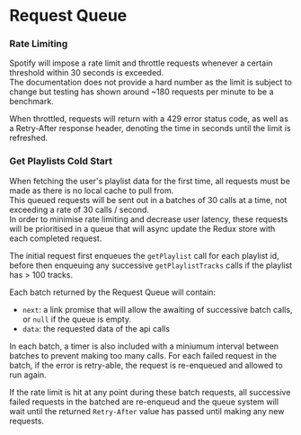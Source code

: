 # Request Queue

### Rate Limiting

Spotify will impose a rate limit and throttle requests whenever a certain threshold within 30 seconds is exceeded.<br/>
The documentation does not provide a hard number as the limit is subject to change but testing has shown around ~180 requests per minute to be a benchmark.

When throttled, requests will return with a 429 error status code, as well as a Retry-After response header, denoting the time in seconds until the limit is refreshed.

### Get Playlists Cold Start

When fetching the user's playlist data for the first time, all requests must be made as there is no local cache to pull from.<br/>
This queued requests will be sent out in a batches of 30 calls at a time, not exceeding a rate of 30 calls / second.<br/>
In order to minimise rate limiting and decrease user latency, these requests will be prioritised in a queue that will async update the Redux store with each completed request.

The initial request first enqueues the `getPlaylist` call for each playlist id, before then enqueuing any successive `getPlaylistTracks` calls if the playlist has > 100 tracks.

Each batch returned by the Request Queue will contain:
- `next`: a link promise that will allow the awaiting of successive batch calls, or `null` if the queue is empty.
- `data`: the requested data of the api calls


In each batch, a timer is also included with a miniumum interval between batches to prevent making too many calls.
For each failed request in the batch, if the error is retry-able, the request is re-enqueued and allowed to run again.

If the rate limit is hit at any point during these batch requests, all successive failed requests in the batched are re-enqueud and the queue system will wait until the returned `Retry-After` value has passed until making any new requests.
